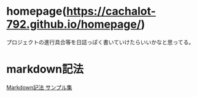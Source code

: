 # homepage(https://cachalot-792.github.io/homepage/)
プロジェクトの進行具合等を日誌っぽく書いていけたらいいかなと思ってる。  

# markdown記法
[Markdown記法 サンプル集](https://qiita.com/tbpgr/items/989c6badefff69377da7)
